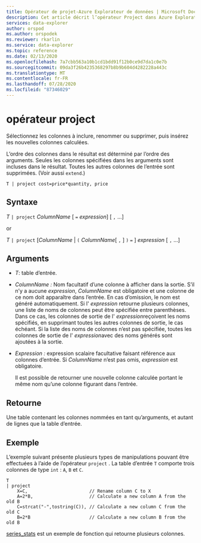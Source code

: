 ```yaml
---
title: Opérateur de projet-Azure Explorateur de données | Microsoft Docs
description: Cet article décrit l’opérateur Project dans Azure Explorateur de données.
services: data-explorer
author: orspod
ms.author: orspodek
ms.reviewer: rkarlin
ms.service: data-explorer
ms.topic: reference
ms.date: 02/13/2020
ms.openlocfilehash: 7a7cbb563a10b1cd1bdd91f12b0ce9d7da1c0e7b
ms.sourcegitcommit: 09da3f26b4235368297b8b9b604d4282228a443c
ms.translationtype: MT
ms.contentlocale: fr-FR
ms.lasthandoff: 07/28/2020
ms.locfileid: "87346029"
---
```

# <a name="project-operator"></a>opérateur project

Sélectionnez les colonnes à inclure, renommer ou supprimer, puis insérez les nouvelles colonnes calculées. 

L’ordre des colonnes dans le résultat est déterminé par l’ordre des arguments. Seules les colonnes spécifiées dans les arguments sont incluses dans le résultat. Toutes les autres colonnes de l’entrée sont supprimées.  (Voir aussi `extend`.)

```kusto
T | project cost=price*quantity, price
```

## <a name="syntax"></a>Syntaxe

*T* `| project` *ColumnName* [ `=` *expression*] [ `,` ...]
  
or
  
*T* `| project` [*ColumnName*  |  `(` *ColumnName*[ `,` ] `)` `=` ] *expression* [ `,` ...]

## <a name="arguments"></a>Arguments

* *T*: table d’entrée.
* *ColumnName :* Nom facultatif d’une colonne à afficher dans la sortie. S’il n’y a aucune *expression*, *ColumnName* est obligatoire et une colonne de ce nom doit apparaître dans l’entrée. En cas d’omission, le nom est généré automatiquement. Si l' *expression* retourne plusieurs colonnes, une liste de noms de colonnes peut être spécifiée entre parenthèses. Dans ce cas, les colonnes de sortie de l' *expression*reçoivent les noms spécifiés, en supprimant toutes les autres colonnes de sortie, le cas échéant. Si la liste des noms de colonnes n’est pas spécifiée, toutes les colonnes de sortie de l' *expression*avec des noms générés sont ajoutées à la sortie.
* *Expression :* expression scalaire facultative faisant référence aux colonnes d’entrée. Si *ColumnName* n’est pas omis, *expression* est obligatoire.

    Il est possible de retourner une nouvelle colonne calculée portant le même nom qu’une colonne figurant dans l’entrée.

## <a name="returns"></a>Retourne

Une table contenant les colonnes nommées en tant qu’arguments, et autant de lignes que la table d’entrée.

## <a name="example"></a>Exemple

L’exemple suivant présente plusieurs types de manipulations pouvant être effectuées à l’aide de l’opérateur `project` . La table d’entrée `T` comporte trois colonnes de type `int` : `A`, `B` et `C`. 

```kusto
T
| project
    X=C,                       // Rename column C to X
    A=2*B,                     // Calculate a new column A from the old B
    C=strcat("-",tostring(C)), // Calculate a new column C from the old C
    B=2*B                      // Calculate a new column B from the old B
```

[series_stats](series-statsfunction.md) est un exemple de fonction qui retourne plusieurs colonnes.